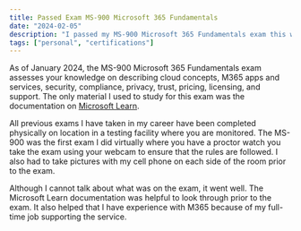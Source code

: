 ```yaml
---
title: Passed Exam MS-900 Microsoft 365 Fundamentals
date: "2024-02-05"
description: "I passed my MS-900 Microsoft 365 Fundamentals exam this weekend."
tags: ["personal", "certifications"]
---
```


As of January 2024, the MS-900 Microsoft 365 Fundamentals exam assesses your knowledge on describing cloud concepts, M365 apps and services, security, compliance, privacy, trust, pricing, licensing, and support. The only material I used to study for this exam was the documentation on [Microsoft Learn](https://learn.microsoft.com/en-us/credentials/certifications/exams/ms-900/).

All previous exams I have taken in my career have been completed physically on location in a testing facility where you are monitored. The MS-900 was the first exam I did virtually where you have a proctor watch you take the exam using your webcam to ensure that the rules are followed. I also had to take pictures with my cell phone on each side of the room prior to the exam.

Although I cannot talk about what was on the exam, it went well. The Microsoft Learn documentation was helpful to look through prior to the exam. It also helped that I have experience with M365 because of my full-time job supporting the service.